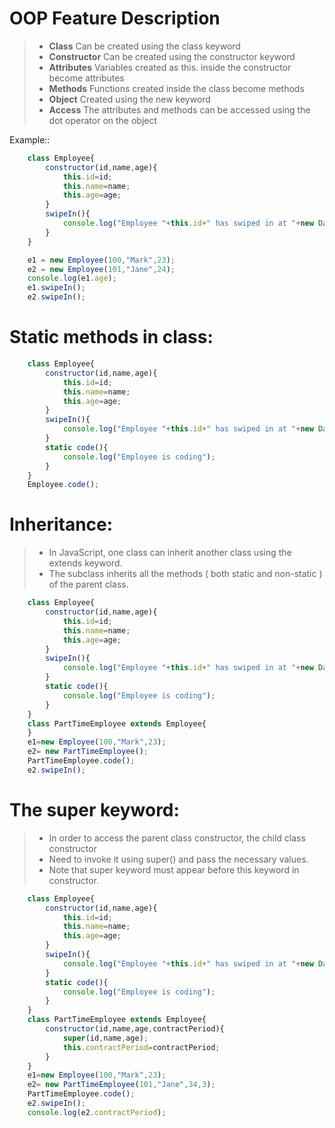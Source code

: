 # OOP             Feature	Description
> - **Class**	        Can be created using the class keyword
> - **Constructor**	    Can be created using the constructor keyword
> - **Attributes**	    Variables created as this.<variableName> inside the constructor become attributes
> - **Methods**	        Functions created inside the class become methods
> - **Object**	        Created using the new keyword
> - **Access**	        The attributes and methods can be accessed using the dot operator on the object

Example::
```javascript
    class Employee{
        constructor(id,name,age){
            this.id=id;
            this.name=name;
            this.age=age;
        }
        swipeIn(){
            console.log("Employee "+this.id+" has swiped in at "+new Date());
        }
    }

    e1 = new Employee(100,"Mark",23);
    e2 = new Employee(101,"Jane",24);
    console.log(e1.age);
    e1.swipeIn();
    e2.swipeIn();
```
# Static methods in class:
```javascript
    class Employee{
        constructor(id,name,age){
            this.id=id;
            this.name=name;
            this.age=age;
        }
        swipeIn(){
            console.log("Employee "+this.id+" has swiped in at "+new Date());
        }
        static code(){
            console.log("Employee is coding");
        }
    }
    Employee.code();
```
# Inheritance:
>- In JavaScript, one class can inherit another class using the extends keyword. 
>- The subclass inherits all the methods ( both static and non-static ) of the parent class.
```javascript
    class Employee{
        constructor(id,name,age){
            this.id=id;
            this.name=name;
            this.age=age;
        }
        swipeIn(){
            console.log("Employee "+this.id+" has swiped in at "+new Date());
        }
        static code(){
            console.log("Employee is coding");
        }
    }
    class PartTimeEmployee extends Employee{
    }
    e1=new Employee(100,"Mark",23);
    e2= new PartTimeEmployee();
    PartTimeEmployee.code();
    e2.swipeIn();
```

# The super keyword:
>- In order to access the parent class constructor, the child class constructor 
>- Need to invoke it using super() and pass the necessary values. 
>- Note that super keyword must appear before this keyword in constructor.
```javascript
    class Employee{
        constructor(id,name,age){
            this.id=id;
            this.name=name;
            this.age=age;
        }
        swipeIn(){
            console.log("Employee "+this.id+" has swiped in at "+new Date());
        }
        static code(){
            console.log("Employee is coding");
        }
    }
    class PartTimeEmployee extends Employee{
        constructor(id,name,age,contractPeriod){
            super(id,name,age);
            this.contractPeriod=contractPeriod;
        }
    }
    e1=new Employee(100,"Mark",23);
    e2= new PartTimeEmployee(101,"Jane",34,3);
    PartTimeEmployee.code();
    e2.swipeIn();
    console.log(e2.contractPeriod);
```